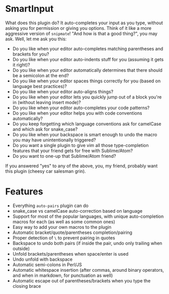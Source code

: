 # SmartInput
What does this plugin do? It auto-completes your input as you type, without asking you for permission or giving you options. Think of it like a more aggressive version of `snipmate`! "And how is that a good thing?", you may ask. Well, let me ask you this:

- Do you like when your editor auto-completes matching parentheses and brackets for you?
- Do you like when your editor auto-indents stuff for you (assuming it gets it right)?
- Do you like when your editor automatically determines that there should be a semicolon at the end?
- Do you like when your editor spaces things correctly for you (based on language best practices)?
- Do you like when your editor auto-aligns things?
- Do you like when your editor lets you quickly jump out of a block you're in (without leaving insert mode)?
- Do you like when your editor auto-completes your code patterns?
- Do you like when your editor helps you with code conventions automatically?
- Do you keep forgetting which language conventions ask for camelCase and which ask for snake_case?
- Do you like when your backspace is smart enough to undo the macro you may have unintentionally triggered?
- Do you want a single plugin to give vim all those type-completion features that your friend gets for free with Sublime/Atom?
- Do you want to one-up that Sublime/Atom friend?

If you answered "yes" to any of the above, you, my friend, probably want this plugin (cheesy car salesman grin).


# Features
- Everything `auto-pairs` plugin can do
- snake_case vs camelCase auto-correction based on language
- Support for most of the popular languages, with unique auto-completion macros for each (as well as some common ones)
- Easy way to add your own macros to the plugin
- Automatic bracket/quote/parentheses completion/pairing
- Proper detection of `\` to prevent pairing in quotes
- Backspace to undo both pairs (if inside the pair, undo only trailing when outside)
- Unfold brackets/parentheses when space/enter is used
- Undo unfold with backspace
- Automatic semi-colons in Perl/JS
- Automatic whitespace insertion (after commas, around binary operators, and when in markdown, for punctuation as well)
- Automatic escape out of parentheses/brackets when you type the closing brace
